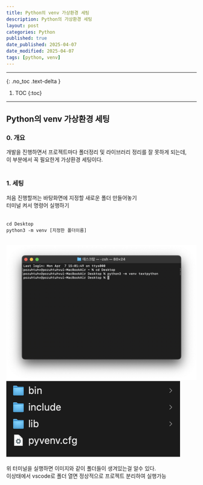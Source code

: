```yaml
---
title: Python의 venv 가상환경 세팅
description: Python의 가상환경 세팅
layout: post
categories: Python
published: true
date_published: 2025-04-07
date_modified: 2025-04-07
tags: [python, venv]
---
```

---
{: .no_toc .text-delta }

1. TOC
{:toc}
---

<!-- 글의 제목은 ##
    나머지 큰 제목은 ###
    이후 나머지는 3개이상 -->

## Python의 venv 가상환경 세팅

### 0. 개요
개발을 진행하면서 프로젝트마다 폴더정리 및 라이브러리 정리를 잘 못하게 되는데,<br>
이 부분에서 꼭 필요한게 가상환경 세팅이다.<br>
<br>

### 1. 세팅
처음 진행할꺼는 바탕화면에 지정할 새로운 폴더 만들어놓기<br>
터미널 켜서 명령어 실행하기<br>
<br>
```
cd Desktop
python3 -m venv [지정한 폴더이름]
```
<br>
<div class = 'image-gallery'>
    <img src ='/assets/img/2025-04-07-python-venv-1.png'>
    <img src ='/assets/img/2025-04-07-python-venv-2.png'>
</div>
<br>
위 터미널을 실행하면 이미지와 같이 폴더들이 생겨있는걸 알수 있다.<br>
이상태에서 vscode로 폴더 열면 정상적으로 프로젝트 분리하여 실행가능